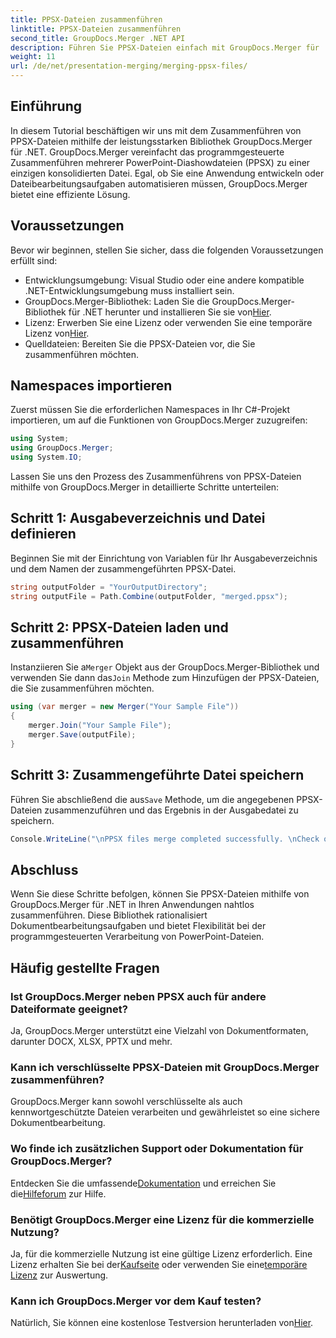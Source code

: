 ```yaml
---
title: PPSX-Dateien zusammenführen
linktitle: PPSX-Dateien zusammenführen
second_title: GroupDocs.Merger .NET API
description: Führen Sie PPSX-Dateien einfach mit GroupDocs.Merger für .NET zusammen. Befolgen Sie unsere Schritt-für-Schritt-Anleitung, um Dateizusammenführungsaufgaben zu automatisieren! Verbessern Sie Ihren Dokumentenmanagement-Workflow.
weight: 11
url: /de/net/presentation-merging/merging-ppsx-files/
---
```

## Einführung
In diesem Tutorial beschäftigen wir uns mit dem Zusammenführen von PPSX-Dateien mithilfe der leistungsstarken Bibliothek GroupDocs.Merger für .NET. GroupDocs.Merger vereinfacht das programmgesteuerte Zusammenführen mehrerer PowerPoint-Diashowdateien (PPSX) zu einer einzigen konsolidierten Datei. Egal, ob Sie eine Anwendung entwickeln oder Dateibearbeitungsaufgaben automatisieren müssen, GroupDocs.Merger bietet eine effiziente Lösung.
## Voraussetzungen
Bevor wir beginnen, stellen Sie sicher, dass die folgenden Voraussetzungen erfüllt sind:
- Entwicklungsumgebung: Visual Studio oder eine andere kompatible .NET-Entwicklungsumgebung muss installiert sein.
-  GroupDocs.Merger-Bibliothek: Laden Sie die GroupDocs.Merger-Bibliothek für .NET herunter und installieren Sie sie von[Hier](https://releases.groupdocs.com/merger/net/).
-  Lizenz: Erwerben Sie eine Lizenz oder verwenden Sie eine temporäre Lizenz von[Hier](https://purchase.groupdocs.com/temporary-license/).
- Quelldateien: Bereiten Sie die PPSX-Dateien vor, die Sie zusammenführen möchten.

## Namespaces importieren
Zuerst müssen Sie die erforderlichen Namespaces in Ihr C#-Projekt importieren, um auf die Funktionen von GroupDocs.Merger zuzugreifen:
```csharp
using System; 
using GroupDocs.Merger;
using System.IO;
```

Lassen Sie uns den Prozess des Zusammenführens von PPSX-Dateien mithilfe von GroupDocs.Merger in detaillierte Schritte unterteilen:
## Schritt 1: Ausgabeverzeichnis und Datei definieren
Beginnen Sie mit der Einrichtung von Variablen für Ihr Ausgabeverzeichnis und dem Namen der zusammengeführten PPSX-Datei.
```csharp
string outputFolder = "YourOutputDirectory";
string outputFile = Path.Combine(outputFolder, "merged.ppsx");
```
## Schritt 2: PPSX-Dateien laden und zusammenführen
 Instanziieren Sie a`Merger` Objekt aus der GroupDocs.Merger-Bibliothek und verwenden Sie dann das`Join` Methode zum Hinzufügen der PPSX-Dateien, die Sie zusammenführen möchten.
```csharp
using (var merger = new Merger("Your Sample File"))
{
    merger.Join("Your Sample File");
    merger.Save(outputFile);
}
```
## Schritt 3: Zusammengeführte Datei speichern
 Führen Sie abschließend die aus`Save` Methode, um die angegebenen PPSX-Dateien zusammenzuführen und das Ergebnis in der Ausgabedatei zu speichern.
```csharp
Console.WriteLine("\nPPSX files merge completed successfully. \nCheck output in {0}", outputFolder);
```

## Abschluss
Wenn Sie diese Schritte befolgen, können Sie PPSX-Dateien mithilfe von GroupDocs.Merger für .NET in Ihren Anwendungen nahtlos zusammenführen. Diese Bibliothek rationalisiert Dokumentbearbeitungsaufgaben und bietet Flexibilität bei der programmgesteuerten Verarbeitung von PowerPoint-Dateien.

## Häufig gestellte Fragen
### Ist GroupDocs.Merger neben PPSX auch für andere Dateiformate geeignet?
Ja, GroupDocs.Merger unterstützt eine Vielzahl von Dokumentformaten, darunter DOCX, XLSX, PPTX und mehr.
### Kann ich verschlüsselte PPSX-Dateien mit GroupDocs.Merger zusammenführen?
GroupDocs.Merger kann sowohl verschlüsselte als auch kennwortgeschützte Dateien verarbeiten und gewährleistet so eine sichere Dokumentbearbeitung.
### Wo finde ich zusätzlichen Support oder Dokumentation für GroupDocs.Merger?
 Entdecken Sie die umfassende[Dokumentation](https://tutorials.groupdocs.com/merger/net/) und erreichen Sie die[Hilfeforum](https://forum.groupdocs.com/c/merger/32) zur Hilfe.
### Benötigt GroupDocs.Merger eine Lizenz für die kommerzielle Nutzung?
 Ja, für die kommerzielle Nutzung ist eine gültige Lizenz erforderlich. Eine Lizenz erhalten Sie bei der[Kaufseite](https://purchase.groupdocs.com/buy) oder verwenden Sie eine[temporäre Lizenz](https://purchase.groupdocs.com/temporary-license/) zur Auswertung.
### Kann ich GroupDocs.Merger vor dem Kauf testen?
 Natürlich, Sie können eine kostenlose Testversion herunterladen von[Hier](https://releases.groupdocs.com/).